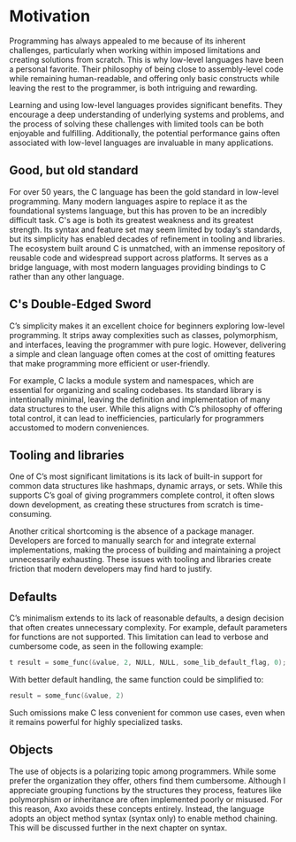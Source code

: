 # Motivation
Programming has always appealed to me because of its inherent challenges, particularly when working within imposed limitations and creating solutions from scratch. This is why low-level languages have been a personal favorite. Their philosophy of being close to assembly-level code while remaining human-readable, and offering only basic constructs while leaving the rest to the programmer, is both intriguing and rewarding.

Learning and using low-level languages provides significant benefits. They encourage a deep understanding of underlying systems and problems, and the process of solving these challenges with limited tools can be both enjoyable and fulfilling. Additionally, the potential performance gains often associated with low-level languages are invaluable in many applications.

## Good, but old standard
For over 50 years, the C language has been the gold standard in low-level programming. Many modern languages aspire to replace it as the foundational systems language, but this has proven to be an incredibly difficult task. C's age is both its greatest weakness and its greatest strength. Its syntax and feature set may seem limited by today’s standards, but its simplicity has enabled decades of refinement in tooling and libraries. The ecosystem built around C is unmatched, with an immense repository of reusable code and widespread support across platforms. It serves as a bridge language, with most modern languages providing bindings to C rather than any other language.

## C's Double-Edged Sword
C’s simplicity makes it an excellent choice for beginners exploring low-level programming. It strips away complexities such as classes, polymorphism, and interfaces, leaving the programmer with pure logic. However, delivering a simple and clean language often comes at the cost of omitting features that make programming more efficient or user-friendly.

For example, C lacks a module system and namespaces, which are essential for organizing and scaling codebases. Its standard library is intentionally minimal, leaving the definition and implementation of many data structures to the user. While this aligns with C’s philosophy of offering total control, it can lead to inefficiencies, particularly for programmers accustomed to modern conveniences.

## Tooling and libraries
One of C’s most significant limitations is its lack of built-in support for common data structures like hashmaps, dynamic arrays, or sets. While this supports C’s goal of giving programmers complete control, it often slows down development, as creating these structures from scratch is time-consuming.

Another critical shortcoming is the absence of a package manager. Developers are forced to manually search for and integrate external implementations, making the process of building and maintaining a project unnecessarily exhausting. These issues with tooling and libraries create friction that modern developers may find hard to justify.


## Defaults
C’s minimalism extends to its lack of reasonable defaults, a design decision that often creates unnecessary complexity. For example, default parameters for functions are not supported. This limitation can lead to verbose and cumbersome code, as seen in the following example:

```c
t result = some_func(&value, 2, NULL, NULL, some_lib_default_flag, 0);
```

With better default handling, the same function could be simplified to:

```c
result = some_func(&value, 2)
```
Such omissions make C less convenient for common use cases, even when it remains powerful for highly specialized tasks.

## Objects
The use of objects is a polarizing topic among programmers. While some prefer the organization they offer, others find them cumbersome. Although I appreciate grouping functions by the structures they process, features like polymorphism or inheritance are often implemented poorly or misused. For this reason, Axo avoids these concepts entirely. Instead, the language adopts an object method syntax (syntax only) to enable method chaining. This will be discussed further in the next chapter on syntax.
